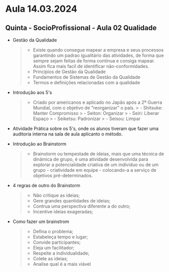 # Aula 14.03.2024

## Quinta - SocioProfissional - Aula 02 Qualidade

- Gestão da Qualidade 
    > - Existe quando consegue mapear a empresa e seus processos garantindo um padrao igualitário das atividades, de forma que sempre sejam feitas de forma continua e consiga mapear. Assim fica mais facíl de identificar não-conformidades.
    > - Princípios de Gestão da Qualidade
    > - Fundamentos de Sistemas de Gestão da Qualidade
    > - Termos e definições relacionadas com a qualidade

- Introdução aos 5's
    > - Criado por americanos e aplicado no Japão após a 2º Guerra Mundial, com o objetivo de "reorganizar" o país.
        > - Shitsuke: Manter Compromisso
        > - Seiton: Organizar
        > - Seiri: Liberar Espaço
        > - Seiketsu: Padronizar
        > - Seisou: Limpar 

- Atividade Prática sobre os 5's, onde os alunos tiveram que fazer uma auditoria interna na sala de aula aplicanto o método.

- Introdução ao Brainstorm
    > - Brainstorm ou tempestade de ideias, mais que uma técnica de dinâmica de grupo, é uma atividade desenvolvida para explorar a potencialidade criativa de um indíviduo ou de um grupo - criatividade em equipe - colocando-a a serviço de objetivos pré-determinados.

- 4 regras de outro do Brainstorm
    > - Não critique as ideias;
    > - Gere grandes quantidades de ideias;
    > - Contrua uma perspectiva diferente a do outro;
    > - Incentive ideias exageradas;

- Como fazer um brainstrom
    > - Defina o problema;
    > - Estabeleça tempo e lugar;
    > - Convide participantes;
    > - Eleja um facilitador;
    > - Respeite a individualidade;
    > - Colete as ideias;
    > - Analise qual é a mais viável
